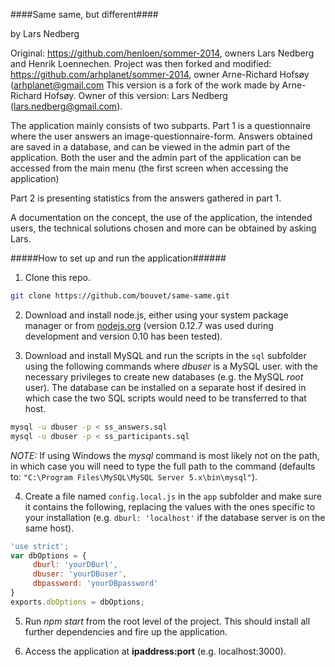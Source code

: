####Same same, but different####

by Lars Nedberg

Original: https://github.com/henloen/sommer-2014, owners Lars Nedberg and Henrik Loennechen.
Project was then forked and modified: https://github.com/arhplanet/sommer-2014, owner Arne-Richard Hofsøy (arhplanet@gmail.com
This version is a fork of the work made by Arne-Richard Hofsøy. Owner of this version: Lars Nedberg (lars.nedberg@gmail.com).


The application mainly consists of two subparts.
Part 1 is a questionnaire where the user answers an image-questionnaire-form.
Answers obtained are saved in a database, and can be viewed in the admin part of the application.
Both the user and the admin part of the application can be accessed from the main menu (the first screen when accessing the application)

Part 2 is presenting statistics from the answers gathered in part 1.


A documentation on the concept, the use of the application, the intended users, the technical solutions chosen and more can be obtained by asking Lars.


#####How to set up and run the application######
1. Clone this repo.
```bash
git clone https://github.com/bouvet/same-same.git
```

2. Download and install node.js, either using your system package manager or from [nodejs.org](https://nodejs.org)
(version 0.12.7 was used during development and version 0.10 has been tested).

3. Download and install MySQL and run the scripts in the `sql` subfolder using the following commands
where *dbuser* is a MySQL user.
with the necessary privileges to create new databases (e.g. the MySQL *root* user). The database can be installed on
a separate host if desired in which case the two SQL scripts would need to be transferred to that host.
```bash
mysql -u dbuser -p < ss_answers.sql
mysql -u dbuser -p < ss_participants.sql
```
*NOTE:* If using Windows the *mysql* command is most likely not on the path, in which case you will need to type the
full path to the command (defaults to: `"C:\Program Files\MySQL\MySQL Server 5.x\bin\mysql"`).

4. Create a file named `config.local.js` in the `app` subfolder and make sure it contains the following, replacing
the values with the ones specific to your installation (e.g. `dburl: 'localhost'` if the database server is on the same host).
```javascript
'use strict';
var dbOptions = {
     dburl: 'yourDBurl',
     dbuser: 'yourDBuser',
     dbpassword: 'yourDBpassword'
}
exports.dbOptions = dbOptions;
```

5. Run *npm start* from the root level of the project. This should install all further dependencies and fire up the application.

6. Access the application at **ipaddress:port** (e.g. localhost:3000).
